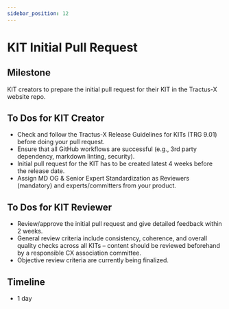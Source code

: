 ```yaml
---
sidebar_position: 12
---
```


# KIT Initial Pull Request

## Milestone

KIT creators to prepare the initial pull request for their KIT in the Tractus-X website repo.

## To Dos for KIT Creator

- Check and follow the Tractus-X Release Guidelines for KITs (TRG 9.01) before doing your pull request.
- Ensure that all GitHub workflows are successful (e.g., 3rd party dependency, markdown linting, security).
- Initial pull request for the KIT has to be created latest 4 weeks before the release date.
- Assign MD OG & Senior Expert Standardization as Reviewers (mandatory) and experts/committers from your product.

## To Dos for KIT Reviewer

- Review/approve the initial pull request and give detailed feedback within 2 weeks.
- General review criteria include consistency, coherence, and overall quality checks across all KITs – content should be reviewed beforehand by a responsible CX association committee.
- Objective review criteria are currently being finalized.

## Timeline

- 1 day
